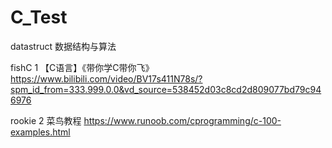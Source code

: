 # C_Test
datastruct
数据结构与算法

fishC
1 【C语言】《带你学C带你飞》https://www.bilibili.com/video/BV17s411N78s/?spm_id_from=333.999.0.0&vd_source=538452d03c8cd2d809077bd79c946976

rookie
2 菜鸟教程 https://www.runoob.com/cprogramming/c-100-examples.html